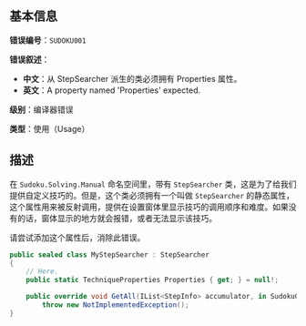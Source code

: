 ## 基本信息

**错误编号**：`SUDOKU001`

**错误叙述**：

* **中文**：从 StepSearcher 派生的类必须拥有 Properties 属性。
* **英文**：A property named 'Properties' expected.

**级别**：编译器错误

**类型**：使用（Usage）

## 描述

在 `Sudoku.Solving.Manual` 命名空间里，带有 `StepSearcher` 类，这是为了给我们提供自定义技巧的。但是，这个类必须拥有一个叫做 `StepSearcher` 的静态属性，这个属性用来被反射调用，提供在设置窗体里显示技巧的调用顺序和难度。如果没有的话，窗体显示的地方就会报错，或者无法显示该技巧。

请尝试添加这个属性后，消除此错误。

```csharp
public sealed class MyStepSearcher : StepSearcher
{
    // Here.
    public static TechniqueProperties Properties { get; } = null!;

    public override void GetAll(IList<StepInfo> accumulator, in SudokuGrid grid) =>
        throw new NotImplementedException();
}
```